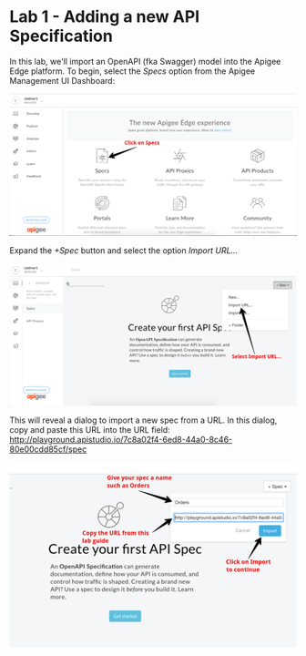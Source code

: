 # Lab 1 - Adding a new API Specification

In this lab, we'll import an OpenAPI (fka Swagger) model into the Apigee Edge platform. To begin, select the *Specs* option from the Apigee Management UI Dashboard:

![Image](images/dashboard-specs.png) 

Expand the *+Spec* button and select the option *Import URL...*

![Image](images/import-spec.png) 

This will reveal a dialog to import a new spec from a URL. In this dialog, copy and paste this URL into the URL field:  <a href="http://playground.apistudio.io/7c8a02f4-6ed8-44a0-8c46-80e00cdd85cf/spec" target="_blank">http://playground.apistudio.io/7c8a02f4-6ed8-44a0-8c46-80e00cdd85cf/spec</a>

![Image](images/import-spec-dialog.png) 